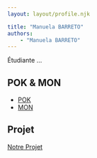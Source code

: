 ```yaml
---
layout: layout/profile.njk

title: "Manuela BARRETO"
authors:
    - "Manuela BARRETO"
---
```


Étudiante ...

## POK & MON

- [POK](./pok)
- [MON](./mon)

## Projet

[Notre Projet](../../20XX-20YY/_projets/notre-projet)
